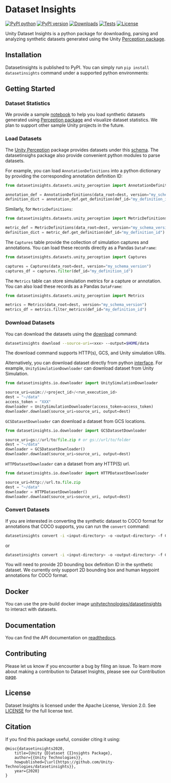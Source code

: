 # Dataset Insights

[![PyPI python](https://img.shields.io/pypi/pyversions/datasetinsights)](https://pypi.org/project/datasetinsights)
[![PyPI version](https://badge.fury.io/py/datasetinsights.svg)](https://pypi.org/project/datasetinsights)
[![Downloads](https://pepy.tech/badge/datasetinsights)](https://pepy.tech/project/datasetinsights)
[![Tests](https://github.com/Unity-Technologies/datasetinsights/actions/workflows/linting-and-unittests.yaml/badge.svg?branch=master&event=push)](https://github.com/Unity-Technologies/datasetinsights/actions/workflows/linting-and-unittests.yaml?query=branch%3Amaster+event%3Apush)
[![License](https://img.shields.io/badge/License-Apache%202.0-blue.svg)](LICENSE)

Unity Dataset Insights is a python package for downloading, parsing and analyzing synthetic datasets generated using the Unity [Perception package](https://github.com/Unity-Technologies/com.unity.perception).

## Installation

Datasetinsights is published to PyPI. You can simply run `pip install datasetinsights` command under a supported python environments:

## Getting Started

### Dataset Statistics

We provide a sample [notebook](notebooks/Perception_Statistics.ipynb) to help you load synthetic datasets generated using [Perception package](https://github.com/Unity-Technologies/com.unity.perception) and visualize dataset statistics. We plan to support other sample Unity projects in the future.

### Load Datasets

The [Unity Perception](https://datasetinsights.readthedocs.io/en/latest/datasetinsights.datasets.unity_perception.html#datasetinsights-datasets-unity-perception) package provides datasets under this [schema](https://datasetinsights.readthedocs.io/en/latest/Synthetic_Dataset_Schema.html#synthetic-dataset-schema). The datasetinsighs package also provide convenient python modules to parse datasets.

For example, you can load `AnnotationDefinitions` into a python dictionary by providing the corresponding annotation definition ID:

```python
from datasetinsights.datasets.unity_perception import AnnotationDefinitions

annotation_def = AnnotationDefinitions(data_root=dest, version="my_schema_version")
definition_dict = annotation_def.get_definition(def_id="my_definition_id")
```

Similarly, for `MetricDefinitions`:
```python
from datasetinsights.datasets.unity_perception import MetricDefinitions

metric_def = MetricDefinitions(data_root=dest, version="my_schema_version")
definition_dict = metric_def.get_definition(def_id="my_definition_id")
```

The `Captures` table provide the collection of simulation captures and annotations. You can load these records directly as a Pandas `DataFrame`:

```python
from datasetinsights.datasets.unity_perception import Captures

captures = Captures(data_root=dest, version="my_schema_version")
captures_df = captures.filter(def_id="my_definition_id")
```


The `Metrics` table can store simulation metrics for a capture or annotation. You can also load these records as a Pandas `DataFrame`:

```python
from datasetinsights.datasets.unity_perception import Metrics

metrics = Metrics(data_root=dest, version="my_schema_version")
metrics_df = metrics.filter_metrics(def_id="my_definition_id")
```

### Download Datasets

You can download the datasets using the [download](https://datasetinsights.readthedocs.io/en/latest/datasetinsights.commands.html#datasetinsights-commands-download) command:

```bash
datasetinsights download --source-uri=<xxx> --output=$HOME/data
```

The download command supports HTTP(s), GCS, and Unity simulation URIs.

Alternatively, you can download dataset directly from python [interface](https://datasetinsights.readthedocs.io/en/latest/datasetinsights.io.downloader.html#module-datasetinsights.io.downloader). For example, `UnitySimulationDownloader` can download dataset from Unity Simulation.

```python
from datasetinsights.io.downloader import UnitySimulationDownloader

source_uri=usim://<project_id>/<run_execution_id>
dest = "~/data"
access_token = "XXX"
downloader = UnitySimulationDownloader(access_token=access_token)
downloader.download(source_uri=source_uri, output=dest)
```

`GCSDatasetDownloader` can download a dataset from GCS locations.
```python
from datasetinsights.io.downloader import GCSDatasetDownloader

source_uri=gs://url/to/file.zip # or gs://url/to/folder
dest = "~/data"
downloader = GCSDatasetDownloader()
downloader.download(source_uri=source_uri, output=dest)
```

`HTTPDatasetDownloader` can a dataset from any HTTP(S) url.
```python
from datasetinsights.io.downloader import HTTPDatasetDownloader

source_uri=http://url.to.file.zip
dest = "~/data"
downloader = HTTPDatasetDownloader()
downloader.download(source_uri=source_uri, output=dest)
```

### Convert Datasets

If you are interested in converting the synthetic dataset to COCO format for
annotations that COCO supports, you can run the `convert` command:

```bash
datasetinsights convert -i <input-directory> -o <output-directory> -f COCO-Instances
```
or
```bash
datasetinsights convert -i <input-directory> -o <output-directory> -f COCO-Keypoints
```

You will need to provide 2D bounding box definition ID in the synthetic dataset. We currently only support 2D bounding box and human keypoint annotations for COCO format.

## Docker

You can use the pre-build docker image [unitytechnologies/datasetinsights](https://hub.docker.com/r/unitytechnologies/datasetinsights) to interact with datasets.

## Documentation

You can find the API documentation on [readthedocs](https://datasetinsights.readthedocs.io/en/latest/).

## Contributing

Please let us know if you encounter a bug by filing an issue. To learn more about making a contribution to Dataset Insights, please see our Contribution [page](CONTRIBUTING.md).

## License

Dataset Insights is licensed under the Apache License, Version 2.0. See [LICENSE](LICENCE) for the full license text.

## Citation
If you find this package useful, consider citing it using:
```
@misc{datasetinsights2020,
    title={Unity {D}ataset {I}nsights Package},
    author={{Unity Technologies}},
    howpublished={\url{https://github.com/Unity-Technologies/datasetinsights}},
    year={2020}
}
```

